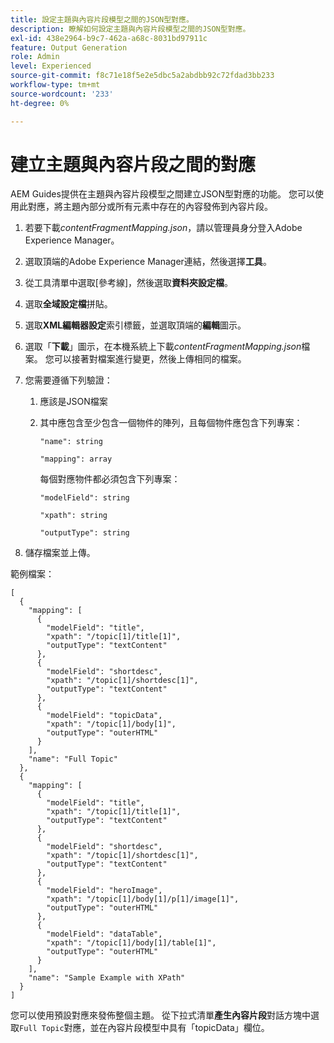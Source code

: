 ```yaml
---
title: 設定主題與內容片段模型之間的JSON型對應。
description: 瞭解如何設定主題與內容片段模型之間的JSON型對應。
exl-id: 438e2964-b9c7-462a-a68c-8031bd97911c
feature: Output Generation
role: Admin
level: Experienced
source-git-commit: f8c71e18f5e2e5dbc5a2abdbb92c72fdad3bb233
workflow-type: tm+mt
source-wordcount: '233'
ht-degree: 0%

---
```


# 建立主題與內容片段之間的對應

AEM Guides提供在主題與內容片段模型之間建立JSON型對應的功能。 您可以使用此對應，將主題內部分或所有元素中存在的內容發佈到內容片段。

1. 若要下載&#x200B;*contentFragmentMapping.json*，請以管理員身分登入Adobe Experience Manager。
1. 選取頂端的Adobe Experience Manager連結，然後選擇&#x200B;**工具**。
1. 從工具清單中選取[參考線]，然後選取&#x200B;**資料夾設定檔**。
1. 選取&#x200B;**全域設定檔**&#x200B;拼貼。
1. 選取&#x200B;**XML編輯器設定**&#x200B;索引標籤，並選取頂端的&#x200B;**編輯**&#x200B;圖示。
1. 選取「**下載**」圖示，在本機系統上下載&#x200B;*contentFragmentMapping.json*&#x200B;檔案。 您可以接著對檔案進行變更，然後上傳相同的檔案。

1. 您需要遵循下列驗證：

   1. 應該是JSON檔案
   2. 其中應包含至少包含一個物件的陣列，且每個物件應包含下列專案：


      `"name": string `

      `"mapping": array`

      每個對應物件都必須包含下列專案：

      `"modelField": string`

      `"xpath": string`

      `"outputType": string`
1. 儲存檔案並上傳。

範例檔案：

```
[
  {
    "mapping": [
      {
        "modelField": "title",
        "xpath": "/topic[1]/title[1]",
        "outputType": "textContent"
      },
      {
        "modelField": "shortdesc",
        "xpath": "/topic[1]/shortdesc[1]",
        "outputType": "textContent"
      },
      {
        "modelField": "topicData",
        "xpath": "/topic[1]/body[1]",
        "outputType": "outerHTML"
      }
    ],
    "name": "Full Topic"
  },
  {
    "mapping": [
      {
        "modelField": "title",
        "xpath": "/topic[1]/title[1]",
        "outputType": "textContent"
      },
      {
        "modelField": "shortdesc",
        "xpath": "/topic[1]/shortdesc[1]",
        "outputType": "textContent"
      },
      {
        "modelField": "heroImage",
        "xpath": "/topic[1]/body[1]/p[1]/image[1]",
        "outputType": "outerHTML"
      },
      {
        "modelField": "dataTable",
        "xpath": "/topic[1]/body[1]/table[1]",
        "outputType": "outerHTML"
      }
    ],
    "name": "Sample Example with XPath"
  }
]
```

您可以使用預設對應來發佈整個主題。 從下拉式清單&#x200B;**產生內容片段**&#x200B;對話方塊中選取`Full Topic`對應，並在內容片段模型中具有「topicData」欄位。
